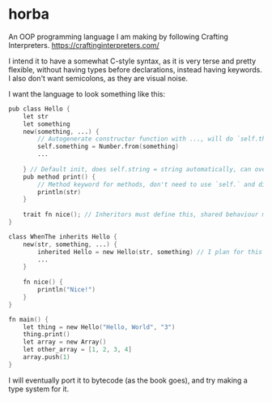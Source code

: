 # horba
An OOP programming language I am making by following Crafting Interpreters.
https://craftinginterpreters.com/

I intend it to have a somewhat C-style syntax, as it is very terse and pretty flexible, without having types before declarations, instead having keywords.
I also don't want semicolons, as they are visual noise. 

I want the language to look something like this:
```v
pub class Hello {
    let str
    let something
    new(something, ...) {
        // Autogenerate constructor function with ..., will do `self.thing = thing` automatically.
        self.something = Number.from(something)
        ...
        
    } // Default init, does self.string = string automatically, can override and put ... for autogeneration
    pub method print() {
        // Method keyword for methods, don't need to use `self.` and distinguished from functions.
        println(str)
    }
    
    trait fn nice(); // Inheritors must define this, shared behaviour marker
}

class WhenThe inherits Hello {
    new(str, something, ...) {
        inherited Hello = new Hello(str, something) // I plan for this to be autogenerated too
        ...
    }
    
    fn nice() {
        println("Nice!")
    }
}

fn main() {
    let thing = new Hello("Hello, World", "3")
    thing.print()
    let array = new Array()
    let other_array = [1, 2, 3, 4]
    array.push(1)
}
```

I will eventually port it to bytecode (as the book goes), and try making a type system for it.
